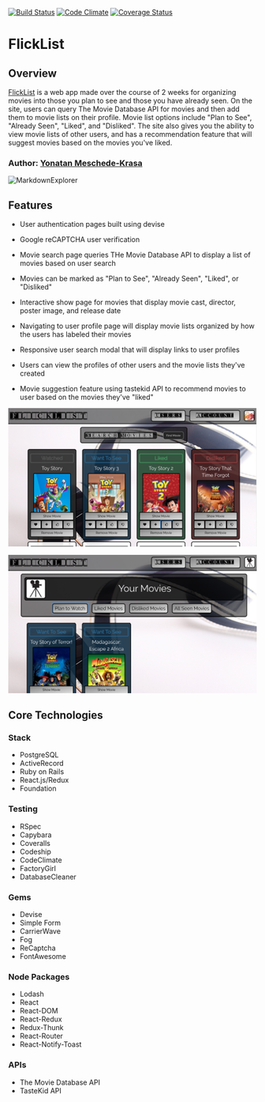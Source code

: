 [ ![Build Status](https://app.codeship.com/projects/b23def40-c932-0134-f742-3a0fd8dae151/status?branch=master)](https://app.codeship.com/projects/199219)
[![Code Climate](https://codeclimate.com/github/yonatanmk/flicklist/badges/gpa.svg)](https://codeclimate.com/github/yonatanmk/flicklist)
[![Coverage Status](https://coveralls.io/repos/github/yonatanmk/flicklist/badge.svg?branch=master)](https://coveralls.io/github/yonatanmk/flicklist?branch=master)

# FlickList

## Overview

[FlickList](https://flicklist.herokuapp.com) is a web app made over the course of 2 weeks for organizing movies into those you plan to see and those you have already seen. On the site, users can query The Movie Database API for movies and then add them to movie lists on their profile. Movie list options include "Plan to See", "Already Seen", "Liked", and "Disliked". The site also gives you the ability to view movie lists of other users, and has a recommendation feature that will suggest movies based on the movies you've liked.

### Author: [Yonatan Meschede-Krasa](https://github.com/yonatanmk)

![MarkdownExplorer](Flicklist_screencast_shortened.gif)

## Features

* User authentication pages built using devise

* Google reCAPTCHA user verification 

* Movie search page queries THe Movie Database API to display a list of movies based on user search

* Movies can be marked as "Plan to See", "Already Seen", "Liked", or "Disliked"

* Interactive show page for movies that display movie cast, director, poster image, and release date

* Navigating to user profile page will display movie lists organized by how the users has labeled their movies

* Responsive user search modal that will display links to user profiles

* Users can view the profiles of other users and the movie lists they've created

* Movie suggestion feature using tastekid API to recommend movies to user based on the movies they've "liked"

![MarkdownExplorer](index.png)

![MarkdownExplorer](profile.png)

## Core Technologies

### Stack

* PostgreSQL
* ActiveRecord
* Ruby on Rails
* React.js/Redux
* Foundation

### Testing

* RSpec
* Capybara
* Coveralls
* Codeship
* CodeClimate
* FactoryGirl
* DatabaseCleaner

### Gems

* Devise
* Simple Form
* CarrierWave
* Fog
* ReCaptcha
* FontAwesome

### Node Packages

* Lodash
* React
* React-DOM
* React-Redux
* Redux-Thunk
* React-Router
* React-Notify-Toast

### APIs

* The Movie Database API
* TasteKid API
